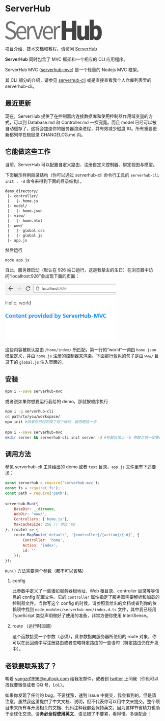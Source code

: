 # ServerHub

![](assets/serverhub-compact.png)

项目介绍、技术文档和教程，请访问 [ServerHub](https://devchache.github.io/serverhub-mvc/index.html)

**ServerHub** 同时包含了 MVC 框架和一个相应的 CLI 应用程序。

ServerHub MVC ([serverhub-mvc](https://www.npmjs.com/package/serverhub-mvc)) 是一个轻量的 Nodejs MVC 框架。

其 CLI 部分的介绍，请参见 [serverhub-cli](https://www.npmjs.com/package/serverhub-cli) 或是直接查看我个人仓库列表里的 serverhub-cli。

## 最近更新

现在，ServerHub 提供了在控制器内连接数据库和使用控制器作用域变量的方式，可以到 Database.md 和 Controller.md 一探究竟。而且 model 已经可以被自动缓存了，这将会加速你的服务器渲染进程，并有效减少磁盘 IO。所有重要更新都列举在根目录 CHANGELOG.md 内。

## 它能做这些工作

当前，ServerHub 可以配置自定义路由、注册自定义控制器、绑定视图与模型。

下面展示样例目录结构（你可以通过 serverhub-cli 命令行工具的 `serverhub-cli init . -d` 命令来得到下面的目录结构）。

```plain
demo_directory/
 |- controller/
 |   |- home.js
 |- model/
 |   |- home.json
 |- view/
 |   |- home.html
 |- www/
 |   |- global.css
 |   |- global.js
 |- app.js
```

然后运行

```bash
node app.js
```

自此，服务器启动（默认在 926 端口运行，这是我挚友的生日）在浏览器中访问“localhost:926”会出现下面的页面：

![](assets/demo_homepage.png)

这些内容被默认路由 `/home/index/` 所匹配，第一行的“world”一词由 `home.json` 模型定义，并由 `home.js` 注册的控制器来渲染。下面那行蓝色的句子是由 `www/` 目录下的 `global.js` 注入页面的。

## 安装

```bash
npm i --save serverhub-mvc
```

或者说如果你想要运行我给的 demo，那就按顺序执行

```bash
npm i -g serverhub-cli
cd path/to/you/workspace/
npm init #如果你已经完成了这个操作，就忽略这一步

npm i --save serverhub-mvc
mkdir server && serverhub-cli init server -d #在最后加上 -h 参数之前一定要确定好，因为会清空整个 server 目录
```

## 调用方法

参见 serverhub-cli 工具给出的 demo 或者 `test` 目录，`app.js` 文件里有下述要求：

```js
const serverhub = require('serverhub-mvc');
const fs = require('fs');
const path = require('path');

serverhub.Run({
    BaseDir: __dirname,
    WebDir: 'www/',
    Controllers: ['home.js'],
    MaxCacheSize: 256 // 单位：MB
}, (route) => {
    route.MapRoute('default', '{controller}/{action}/{id}', {
        Controller: 'home',
        Action: 'index',
        id: ''
    });
});
```

`Run()` 方法需要两个参数（都不可以省略）

1. config

    此参数中定义了一些诸如服务器根地址、Web 根目录、controller 目录等等信息的 config 配置文件。它的 `Controller` 属性指定了服务器需要解析和加载的控制器文件。当你写这个 config 的时候，请参照我给出的文档或者到你的依赖项中找到 `node_modules/serverhub-mvc/index.d.ts` 文件，其中我已经用 TypeScript 类型声明做好了使用的准备，非常方便你使用 IntelliSense。
1. route （运行时回调）

    这个函数接受一个参数（必须），此参数指向服务器所使用的 route 对象，你可以在此回调中写注册路由或者忽略特定路由的一些语句（特定路由仍在开发中）。

## 老铁要联系我了？

朝着 [yangzd1996@outlook.com](mailto:yangzd1996@outlook.com) 给我发邮件，或者到 [twitter](https://twitter.com/SrMoriaty) 上问我（你也可以找我要微信或者 QQ 号，LoL）。

如果你发现了任何的 bug，不要犹豫，速到 issue 中提交，我会看到的。但是请注意，虽然我这里提供了中文文档、说明，但不代表你可以用中文来提交。整个项目未来所有与开发相关的文档、代码注释我都会保持英文，因为这样节省精力也助于全球化交流。请**务必全程使用英文**，语法错了不要紧，看得懂。多谢配合！